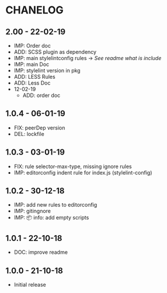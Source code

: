 # CHANELOG

## 2.00 - 22-02-19
* IMP: Order doc
* ADD: SCSS plugin as dependency
* IMP: main stylelintconfig rules → _See readme what is include_
* IMP: main Doc
* IMP: stylelint version in pkg
* ADD: LESS Rules
* ADD: Less Doc
* 12-02-19
  * ADD: order doc

## 1.0.4 - 06-01-19
* FIX: peerDep version
* DEL: lockfile

## 1.0.3 - 03-01-19
* FIX: rule selector-max-type, missing ignore rules
* IMP: editorconfig indent rule for index.js (stylelint-config)

## 1.0.2 - 30-12-18
* IMP: add new rules to editorconfig
* IMP: gitingnore
* IMP: 📦 info: add empty scripts

## 1.0.1 - 22-10-18
* DOC: improve readme

## 1.0.0 - 21-10-18
* Initial release
